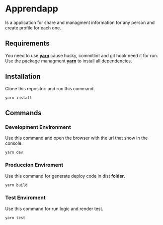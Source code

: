 # Apprendapp

Is a application for share and managment information for any person and create profile for each one.

## Requirements

You need to use [**yarn**](https://classic.yarnpkg.com/en/docs/install) cause husky, commitlint and git hook need it for run.
Use the package managment [**yarn**](https://classic.yarnpkg.com/en/docs/install) to install all dependencies.

## Installation

Clone this repositori and run this command.

```code
yarn install
```

## Commands

### Development Environment

Use this command and open the browser with the url that show in the console.

```code
yarn dev
```

### Produccion Enviroment

Use this command for generate deploy code in dist **folder**.

```javascript
yarn build
```

### Test Enviroment

Use this command for run logic and render test.

```code
yarn test
```
